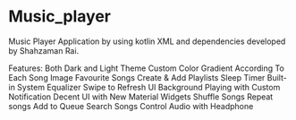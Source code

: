 # Music_player
Music Player Application by using kotlin XML and dependencies developed by Shahzaman Rai. 

Features:
    Both Dark and Light Theme
    Custom Color Gradient According To Each Song Image
    Favourite Songs
    Create & Add Playlists
    Sleep Timer
    Built-in System Equalizer
    Swipe to Refresh UI
    Background Playing with Custom Notification
    Decent UI with New Material Widgets
    Shuffle Songs
    Repeat songs
    Add to Queue
    Search Songs
    Control Audio with Headphone
